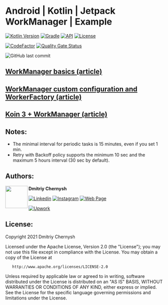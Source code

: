 # Android | Kotlin | Jetpack WorkManager | Example

[![Kotlin Version](https://img.shields.io/badge/kotlin-1.6.0-blue.svg?style=for-the-badge)](http://kotlinlang.org/)
[![Gradle](https://img.shields.io/badge/gradle-6.7.1-blue.svg?style=for-the-badge)](https://lv.binarybabel.org/catalog/gradle/latest)
[![API](https://img.shields.io/badge/API-23%2B-blue.svg?style=for-the-badge)](https://android-arsenal.com/api?level=23)
[![License](https://img.shields.io/badge/license-Apache%202.0-blue.svg?style=for-the-badge)](http://www.apache.org/licenses/LICENSE-2.0)

[![CodeFactor](https://www.codefactor.io/repository/github/mobiledevpro/jetpack-workmanager-example/badge)](https://www.codefactor.io/repository/github/mobiledevpro/jetpack-workmanager-example)
[![Quality Gate Status](https://sonarcloud.io/api/project_badges/measure?project=mobiledevpro_Jetpack-WorkManager-Example&metric=alert_status)](https://sonarcloud.io/summary/new_code?id=mobiledevpro_Jetpack-WorkManager-Example)

![GitHub last commit](https://img.shields.io/github/last-commit/mobiledevro/Jetpack-WorkManager-Example?color=red&style=for-the-badge)

## [WorkManager basics (article)](https://medium.com/androiddevelopers/workmanager-basics-beba51e94048)

## [WorkManager custom configuration and WorkerFactory (article)](https://medium.com/androiddevelopers/customizing-workmanager-fundamentals-fdaa17c46dd2)

## [Koin 3 + WorkManager (article)](https://medium.com/koin-developers/whats-next-with-koin-2-2-3-0-releases-6c5464ae5e3d)

## Notes:

+ The minimal interval for periodic tasks is 15 minutes, even if you set 1 min.
+ Retry with Backoff policy supports the minimum 10 sec and the maximum 5 hours interval (30 sec by
  default).

## Authors:

<a href="https://www.instagram.com/mobiledevpro/" target="_blank">
  <img src="https://s.gravatar.com/avatar/72c649d298a8f0f088fd0850e19b9147?s=400" width="70" align="left">
</a>

**Dmitriy Chernysh**

  [![Linkedin](https://img.shields.io/badge/-linkedin-0A66C2?logo=linkedin&style=for-the-badge&logoColor=white)](https://www.linkedin.com/in/dmitriychernysh/)
  [![Instagram](https://img.shields.io/badge/-instagram-E4405F?&logo=instagram&message=instagram&style=for-the-badge&logoColor=white&label=dev+stories+on)](https://www.instagram.com/mobiledevpro/)
  [![Web Page](https://img.shields.io/badge/-4285F4?label=www.mobile-dev.pro&logo=googlechrome&style=for-the-badge&logoColor=white)](http://www.mobile-dev.pro/)
  
  [![Upwork](https://img.shields.io/badge/-upwork-brightgreen?logo=upwork&message=Upwork&label=hire+me+on&style=for-the-badge&logoColor=white)](https://www.upwork.com/freelancers/~01fb21586ed544f07b)

## License:

   Copyright 2021 Dmitriy Chernysh

   Licensed under the Apache License, Version 2.0 (the "License");
   you may not use this file except in compliance with the License.
   You may obtain a copy of the License at

       http://www.apache.org/licenses/LICENSE-2.0

   Unless required by applicable law or agreed to in writing, software
   distributed under the License is distributed on an "AS IS" BASIS,
   WITHOUT WARRANTIES OR CONDITIONS OF ANY KIND, either express or implied.
   See the License for the specific language governing permissions and
   limitations under the License.
